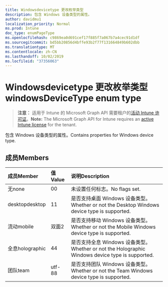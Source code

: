 ```yaml
---
title: Windowsdevicetype 更改枚举类型
description: 包含 Windows 设备类型的属性。
author: davidmu1
localization_priority: Normal
ms.prod: Intune
doc_type: enumPageType
ms.openlocfilehash: c9869ea0d691cef17f885f7a067b7a4cec91d1df
ms.sourcegitcommit: bd5bb20856d4bffe93b2f77f131664849b602dbb
ms.translationtype: MT
ms.contentlocale: zh-CN
ms.lasthandoff: 10/02/2019
ms.locfileid: "37356063"
---
```

# <a name="windowsdevicetype-enum-type"></a><span data-ttu-id="95774-103">Windowsdevicetype 更改枚举类型</span><span class="sxs-lookup"><span data-stu-id="95774-103">windowsDeviceType enum type</span></span>

> <span data-ttu-id="95774-104">**注意：** 适用于 Intune 的 Microsoft Graph API 需要租户的[活动 Intune 许可证](https://go.microsoft.com/fwlink/?linkid=839381)。</span><span class="sxs-lookup"><span data-stu-id="95774-104">**Note:** The Microsoft Graph API for Intune requires an [active Intune license](https://go.microsoft.com/fwlink/?linkid=839381) for the tenant.</span></span>

<span data-ttu-id="95774-105">包含 Windows 设备类型的属性。</span><span class="sxs-lookup"><span data-stu-id="95774-105">Contains properties for Windows device type.</span></span>

## <a name="members"></a><span data-ttu-id="95774-106">成员</span><span class="sxs-lookup"><span data-stu-id="95774-106">Members</span></span>
|<span data-ttu-id="95774-107">成员</span><span class="sxs-lookup"><span data-stu-id="95774-107">Member</span></span>|<span data-ttu-id="95774-108">值</span><span class="sxs-lookup"><span data-stu-id="95774-108">Value</span></span>|<span data-ttu-id="95774-109">说明</span><span class="sxs-lookup"><span data-stu-id="95774-109">Description</span></span>|
|:---|:---|:---|
|<span data-ttu-id="95774-110">无</span><span class="sxs-lookup"><span data-stu-id="95774-110">none</span></span>|<span data-ttu-id="95774-111">0</span><span class="sxs-lookup"><span data-stu-id="95774-111">0</span></span>|<span data-ttu-id="95774-112">未设置任何标志。</span><span class="sxs-lookup"><span data-stu-id="95774-112">No flags set.</span></span>|
|<span data-ttu-id="95774-113">desktop</span><span class="sxs-lookup"><span data-stu-id="95774-113">desktop</span></span>|<span data-ttu-id="95774-114">1</span><span class="sxs-lookup"><span data-stu-id="95774-114">1</span></span>|<span data-ttu-id="95774-115">是否支持桌面 Windows 设备类型。</span><span class="sxs-lookup"><span data-stu-id="95774-115">Whether or not the Desktop Windows device type is supported.</span></span>|
|<span data-ttu-id="95774-116">流动</span><span class="sxs-lookup"><span data-stu-id="95774-116">mobile</span></span>|<span data-ttu-id="95774-117">双面</span><span class="sxs-lookup"><span data-stu-id="95774-117">2</span></span>|<span data-ttu-id="95774-118">是否支持移动 Windows 设备类型。</span><span class="sxs-lookup"><span data-stu-id="95774-118">Whether or not the Mobile Windows device type is supported.</span></span>|
|<span data-ttu-id="95774-119">全息</span><span class="sxs-lookup"><span data-stu-id="95774-119">holographic</span></span>|<span data-ttu-id="95774-120">4</span><span class="sxs-lookup"><span data-stu-id="95774-120">4</span></span>|<span data-ttu-id="95774-121">是否支持全息 Windows 设备类型。</span><span class="sxs-lookup"><span data-stu-id="95774-121">Whether or not the Holographic Windows device type is supported.</span></span>|
|<span data-ttu-id="95774-122">团队</span><span class="sxs-lookup"><span data-stu-id="95774-122">team</span></span>|<span data-ttu-id="95774-123">utf-8</span><span class="sxs-lookup"><span data-stu-id="95774-123">8</span></span>|<span data-ttu-id="95774-124">是否支持团队 Windows 设备类型。</span><span class="sxs-lookup"><span data-stu-id="95774-124">Whether or not the Team Windows device type is supported.</span></span>|




